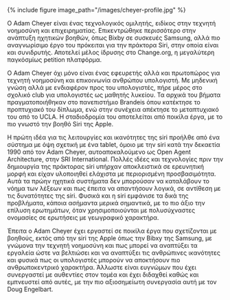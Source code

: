 {% include figure image_path="/images/cheyer-profile.jpg" %}

Ο Adam Cheyer είναι ένας τεχνολογικός ομιλητής, ειδίκος στην τεχνητή νοημοσύνη και επιχειρηματίας. Επικεντρώθηκε περισσότερο στην ανάπτυξη ηχητικών βοηθών, όπως Bixby σε συσκευές Samsung, αλλά πιο αναγνωρίσιμο έργο του πρόκειται για την πράκτορα Siri, στην οποία είναι και συνιδρυτής. Αποτελεί μέλος ίδρυσης στο Change.org, η μεγαλύτερη παγκόσμίως petition πλατφόρμα.

Ο Adam Cheyer όχι μόνο είναι ένας εφευρετής αλλά και πρωτοπώρος για τεχνητή νοημοσύνη και επικοινωνία ανθρώπου υπολογιστή. Με μηδενική γνώση αλλά με ενδιαφέρον προς του υπολογιστές, πήρε μέρος στο σχολικό club για υπολογιστές ως μαθητής λυκείου. Τα αρχικά του βήματα πραγματοποιήθηκαν στο πανεπιστήμιο Brandeis όπου κατέκτησε το προπτυχιακό του δίπλωμα, ενώ στην συνέχεια απέκτησε το μεταπτυχιακό του από το UCLA. Η σταδιοδρομία του αποτελείται από ποικίλα έργα, με το πιο γνωστό την βοηθό Siri της Apple.

Η πρώτη ιδέα για τις λειτουργίες και ικανότητες της siri προήλθε από ένα σύστημα με όψη σχετική με ένα tablet, όμοιο με την siri κατά την δεκαετία 1990 από τον Adam Cheyer, αυτοαποκαλούμενο ως Open Agent Architecture, στην SRI International. Πολλές ιδέες και τεχνολογίες πριν την δημιουργία της πράκτορας siri υπήρχαν αποκλειστικά σε ερευνητική μορφή και είχαν υλοποιηθεί ελάχιστα με περιορισμένη προσβασιμότητα. Αυτά τα πρώην ηχητικά συστήματα δεν μπορούσαν να καταλάβουν το νόημα των λέξεων και πως έπειτα να απαντήσουν λογικά, σε αντίθεση με τις δυνατότητες της siri. Φυσικά και η siri εμφάνισε τα δικά της προβλήματα, κάποια ασήμαντα μερικά σημαντικά, με το πιο άξιο την επίλυση ερωτημάτων, όταν χρησιμοποιούνται με πολυσύχναστες ονομασίες σε ερωτήσεις με γεωγραφικό χαρακτήρα.

Έπειτα ο Adam Cheyer έχει εργαστεί σε ποικίλα έργα που σχετίζονται με βοηθούς, εκτός από την siri της Apple όπως την Bibxy της Samsung, με γνώμονα την τεχνητή νοημοσύνη και πως μπορεί να αναπτύξει τα εργαλεία ώστε να βελτιώσει και να αναπτύξει τις ανθρώπινες ικανότητες και φυσικά πως οι υπολογιστές μπορούν να αποκτήσουν πιο ανθρωποκεντρικό χαρακτήρα. Άλλωστε είναι ευγνώμων που έχει συνεργαστεί με αυθεντίες στον τομέα και έχει διδαχθεί καθώς και εμπνευστεί από αυτές, με την πιο αξιοσημείωτη συνεργασία αυτή με τον Doug Engelbart.
